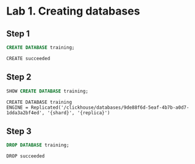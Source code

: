 # Lab 1. Creating databases

## Step 1
```sql
CREATE DATABASE training;
```
```
CREATE succeeded
```

## Step 2
```sql
SHOW CREATE DATABASE training;
```
```
CREATE DATABASE training
ENGINE = Replicated('/clickhouse/databases/9de88f6d-5eaf-4b7b-a0d7-1dda3a2bf4ed', '{shard}', '{replica}')
```

## Step 3
```sql
DROP DATABASE training;
```
```
DROP succeeded
```